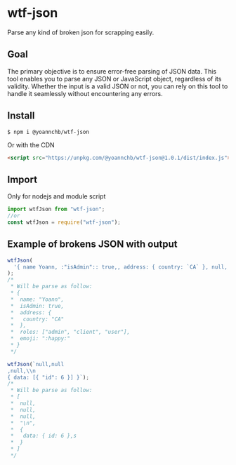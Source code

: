 # wtf-json

Parse any kind of broken json for scrapping easily.

## Goal

The primary objective is to ensure error-free parsing of JSON data. This tool enables you to parse any JSON or JavaScript object, regardless of its validity. Whether the input is a valid JSON or not, you can rely on this tool to handle it seamlessly without encountering any errors.

## Install

```
$ npm i @yoannchb/wtf-json
```

Or with the CDN

```html
<script src="https://unpkg.com/@yoannchb/wtf-json@1.0.1/dist/index.js"></script>
```

## Import

Only for nodejs and module script

```js
import wtfJson from "wtf-json";
//or
const wtfJson = require("wtf-json");
```

## Example of brokens JSON with output

```js
wtfJson(
  '{ name Yoann, :"isAdmin":: true,, address: { country: `CA` }, null, {}, "roles": [::,,\'admin\' client, :user], emoji: ":happy:" }'
);
/*
 * Will be parse as follow:
 * {
 *  name: "Yoann",
 *  isAdmin: true,
 *  address: {
 *   country: "CA"
 *  },
 *  roles: ["admin", "client", "user"],
 *  emoji: ":happy:"
 * }
 */

wtfJson(`null,null
,null,\\n 
{ data: [{ "id": 6 }] }`);
/*
 * Will be parse as follow:
 * [
 *  null,
 *  null,
 *  null,
 *  "\n",
 *  {
 *   data: { id: 6 },s
 *  }
 * ]
 */
```
